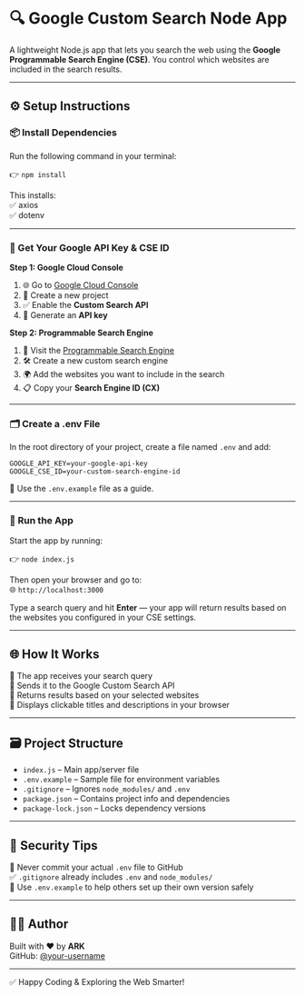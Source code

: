 # 🔍 Google Custom Search Node App

A lightweight Node.js app that lets you search the web using the **Google Programmable Search Engine (CSE)**. You control which websites are included in the search results.

---

## ⚙️ Setup Instructions

### 📦 Install Dependencies  
Run the following command in your terminal:

👉 `npm install`  

This installs:  
✅ axios  
✅ dotenv  

---

### 🔑 Get Your Google API Key & CSE ID

**Step 1: Google Cloud Console**  
1. 🌐 Go to [Google Cloud Console](https://console.cloud.google.com/)  
2. 📁 Create a new project  
3. ✅ Enable the **Custom Search API**  
4. 🔐 Generate an **API key**

**Step 2: Programmable Search Engine**  
1. 🔎 Visit the [Programmable Search Engine](https://programmablesearchengine.google.com/controlpanel)  
2. 🛠️ Create a new custom search engine  
3. 🌍 Add the websites you want to include in the search  
4. 📋 Copy your **Search Engine ID (CX)**

---

### 🗂️ Create a .env File

In the root directory of your project, create a file named `.env` and add:

```
GOOGLE_API_KEY=your-google-api-key  
GOOGLE_CSE_ID=your-custom-search-engine-id
```

📌 Use the `.env.example` file as a guide.

---

### 🚀 Run the App

Start the app by running:

👉 `node index.js`  

Then open your browser and go to:  
🌐 `http://localhost:3000`  

Type a search query and hit **Enter** — your app will return results based on the websites you configured in your CSE settings.

---

## 🌐 How It Works

🔹 The app receives your search query  
🔹 Sends it to the Google Custom Search API  
🔹 Returns results based on your selected websites  
🔹 Displays clickable titles and descriptions in your browser  

---

## 🗃️ Project Structure

- `index.js` – Main app/server file  
- `.env.example` – Sample file for environment variables  
- `.gitignore` – Ignores `node_modules/` and `.env`  
- `package.json` – Contains project info and dependencies  
- `package-lock.json` – Locks dependency versions  

---

## 🔐 Security Tips

🚫 Never commit your actual `.env` file to GitHub  
✅ `.gitignore` already includes `.env` and `node_modules/`  
📁 Use `.env.example` to help others set up their own version safely  

---

## 👨‍💻 Author

Built with ❤️ by **ARK**  
GitHub: [@your-username](https://github.com/your-username)

---

✅ Happy Coding & Exploring the Web Smarter!
